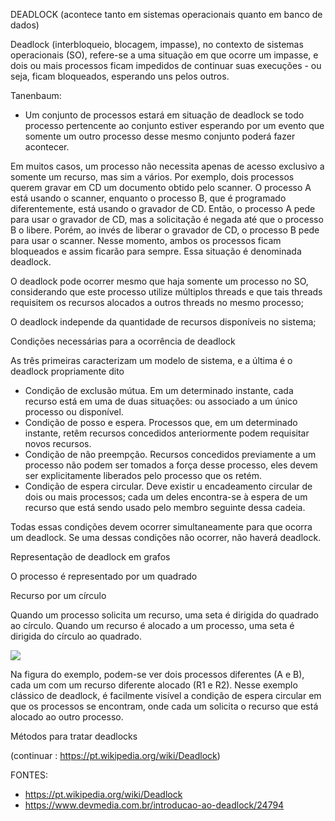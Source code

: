 DEADLOCK (acontece tanto em sistemas operacionais quanto em banco de dados)

Deadlock (interbloqueio, blocagem, impasse), no contexto de sistemas operacionais (SO), refere-se a uma situação em que ocorre um impasse, e dois ou mais processos ficam impedidos de continuar suas execuções - ou seja, ficam bloqueados, esperando uns pelos outros.

Tanenbaum: 
 - Um conjunto de processos estará em situação de deadlock se todo processo pertencente ao conjunto estiver esperando por um evento que somente um outro processo desse mesmo conjunto poderá fazer acontecer.



Em muitos casos, um processo não necessita apenas de acesso exclusivo a somente um recurso, mas sim a vários. Por exemplo, dois processos querem gravar em CD um documento obtido pelo scanner. O processo A está usando o scanner, enquanto o processo B, que é programado diferentemente, está usando o gravador de CD. Então, o processo A pede para usar o gravador de CD, mas a solicitação é negada até que o processo B o libere. Porém, ao invés de liberar o gravador de CD, o processo B pede para usar o scanner. Nesse momento, ambos os processos ficam bloqueados e assim ficarão para sempre. Essa situação é denominada deadlock.


O deadlock pode ocorrer mesmo que haja somente um processo no SO, considerando que este processo utilize múltiplos threads e que tais threads requisitem os recursos alocados a outros threads no mesmo processo;

O deadlock independe da quantidade de recursos disponíveis no sistema;



Condições necessárias para a ocorrência de deadlock

As três primeiras caracterizam um modelo de sistema, e a última é o deadlock propriamente dito

- Condição de exclusão mútua. Em um determinado instante, cada recurso está em uma de duas situações: ou associado a um único processo ou disponível.
- Condição de posso e espera. Processos que, em um determinado instante, retêm recursos concedidos anteriormente podem requisitar novos recursos.
- Condição de não preempção. Recursos concedidos previamente a um processo não podem ser tomados a força desse processo, eles devem ser explicitamente liberados pelo processo que os retém.
- Condição de espera circular. Deve existir u encadeamento circular de dois ou mais processos; cada um deles encontra-se à espera de um recurso que está sendo usado pelo membro seguinte dessa cadeia.

Todas essas condições devem ocorrer simultaneamente para que ocorra um deadlock. Se uma dessas condições não ocorrer, não haverá deadlock.



Representação de deadlock em grafos

O processo é representado por um quadrado

Recurso por um círculo

Quando um processo solicita um recurso, uma seta é dirigida do quadrado ao círculo. Quando um recurso é alocado a um processo, uma seta é dirigida do círculo ao quadrado.

<img src="../.assets/DeadlockGraph.png">

Na figura do exemplo, podem-se ver dois processos diferentes (A e B), cada um com um recurso diferente alocado (R1 e R2). Nesse exemplo clássico de deadlock, é facilmente visível a condição de espera circular em que os processos se encontram, onde cada um solicita o recurso que está alocado ao outro processo.




Métodos para tratar deadlocks

(continuar : https://pt.wikipedia.org/wiki/Deadlock)


FONTES: 
- https://pt.wikipedia.org/wiki/Deadlock
- https://www.devmedia.com.br/introducao-ao-deadlock/24794